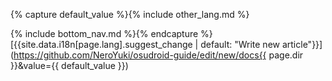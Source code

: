 {% capture default_value %}\{% include other_lang.md %}
    
<!-- Add your content here -->

{% include bottom_nav.md %\}{% endcapture %}
[{{site.data.i18n[page.lang].suggest_change | default: "Write new article"}}](https://github.com/NeroYuki/osudroid-guide/edit/new/docs{{ page.dir }}&value={{ default_value }})
